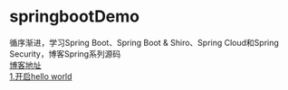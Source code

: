 # springbootDemo
循序渐进，学习Spring Boot、Spring Boot &amp; Shiro、Spring Cloud和Spring Security，博客Spring系列源码  
[博客地址](https://blog.csdn.net/weixin_43647224)  
[1.开启hello world](https://github.com/zch2017lrf/springbootDemo/tree/master/gitHub)
